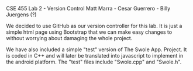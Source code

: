 CSE 455 Lab 2 - Version Control
Matt Marra - Cesar Guerrero - Billy Juergens (?)

We decided to use GitHub as our version controller for this lab.
It is just a simple html page using Bootstrap that we can make easy changes to without worrying about damaging the whole project.

We have also included a simple "test" version of The Swole App. Project. It is coded in C++ and will later be translated into javascript to implement in the android platform. The "test" files include "Swole.cpp" and "Swole.h".
